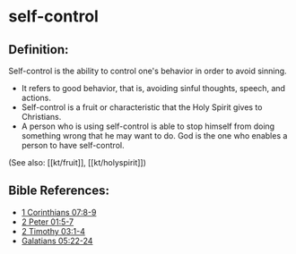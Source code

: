 # self-control #

## Definition: ##

Self-control is the ability to control one's behavior in order to avoid sinning.

* It refers to good behavior, that is, avoiding sinful thoughts, speech, and actions.
* Self-control is a fruit or characteristic that the Holy Spirit gives to Christians.
* A person who is using self-control is able to stop himself from doing something wrong that he may want to do. God is the one who enables a person to have self-control.

(See also: [[kt/fruit]], [[kt/holyspirit]])

## Bible References: ##

* [1 Corinthians 07:8-9](en/tn/1co/help/07/08)
* [2 Peter 01:5-7](en/tn/2pe/help/01/05)
* [2 Timothy 03:1-4](en/tn/2ti/help/03/01)
* [Galatians 05:22-24](en/tn/gal/help/05/22)
